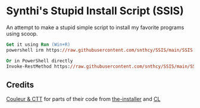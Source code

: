 # Synthi's Stupid Install Script (SSIS)

An attempt to make a stupid simple script to install my favorite programs using scoop.

```ps
Get it using Run (Win+R)
powershell irm https://raw.githubusercontent.com/snthcy/SSIS/main/SSIS.ps1 | iex

Or in PowerShell directly
Invoke-RestMethod https://raw.githubusercontent.com/snthcy/SSIS/main/SSIS.ps1 | Invoke-Expression
```

## Credits

[Couleur & CTT](https://github.com/couleur-tweak-tips) for parts of their code from [the-installer](https://github.com/couleur-tweak-tips/the-installer) and [CL](https://github.com/couleur-tweak-tips/utils/blob/main/Installers/CustomizableLauncher.ps1)
